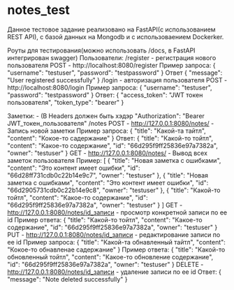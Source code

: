 # notes_test

Данное тестовое задание реализовано на FastAPI(с использованием REST API), с базой данных на Mongodb и с использоваением Dockerker.

Роуты для тестирования(можно использовать /docs, в FastAPI интегрирован swagger)
  Пользователи:
    /register - регистрация нового пользователя
    POST - http://localhost:8080/register
    Пример запроса:
     {
      "username": "testuser",
      "password": "testpassword"
    }
    Ответ
    {
      "message": "User registered successfully"
    }
    /login - авторизация пользователя
    POST - http://localhost:8080/login
    Пример запроса:
    {
      "username": "testuser",
      "password": "testpassword"
    }
    Ответ:
    {
      "access_token": "JWT токен пользователя",
      "token_type": "bearer"
    }

Заметки: - (В Headers должен быть хэдэр "Authorization": "Bearer JWT_токен_пользователя"
  /notes
  POST - http://127.0.0.1:8080/notes/ - Запись новой заметки
  Пример запроса:
  {
    "title": "Какой-та тайтл",
    "content": "Кокое-то садержание"
  }
  Ответ:
  {
    "title": "Какой-то тойтл",
    "content": "Какое-то содержание",
    "id": "66d295f9ff25836e97a7382a",
    "owner": "testuser"
  }
  GET - http://127.0.0.1:8080/notes/ - Вывод всех заметок пользователя
  Пример:
  [
    {
        "title": "Новая заметка с ошибками",
        "content": "Это контент имеет ошибки",
        "id": "66d28ff731cdb0c22b14e9c7",
        "owner": "testuser"
    },
    {
        "title": "Новая заметка с ошибками",
        "content": "Это контент имеет ошибки",
        "id": "66d2905731cdb0c22b14e9c8",
        "owner": "testuser"
    },
    {
        "title": "Какой-то тойтл",
        "content": "Какое-то содержание",
        "id": "66d295f9ff25836e97a7382a",
        "owner": "testuser"
    }
  ]
  GET - http://127.0.0.1:8080/notes/id_записи - просмотр конкретной записи по ее id
  Пример ответа:
  {
    "title": "Какой-то тойтл",
    "content": "Какое-то содержание",
    "id": "66d295f9ff25836e97a7382a",
    "owner": "testuser"
}
PUT - http://127.0.0.1:8080/notes/id_записи - редактирование записи по ее id
  Пример запроса:
  {
    "title": "Какой-та обнавленный тайтл",
    "content": "Кокое-то обнавленае садержание"
  }
  Пример ответа:
  {
    "title": "Какой-то обновленный тойтл",
    "content": "Какое-то обновление содержание",
    "id": "66d295f9ff25836e97a7382a",
    "owner": "testuser"
}
DELETE - http://127.0.0.1:8080/notes/id_записи - удаление записи по ее id
Ответ:
{
    "message": "Note deleted successfully"
}
  
